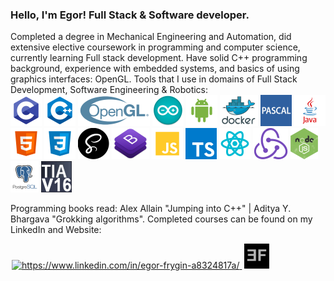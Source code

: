 ### Hello, I'm Egor! Full Stack & Software developer.
Completed a degree in Mechanical Engineering and Automation, did extensive elective coursework in programming and computer science, currently learning Full stack development. Have solid C++ programming background, experience with embedded systems, and basics of using graphics interfaces: OpenGL. Tools that I use in domains of Full Stack Development, Software Engineering & Robotics:
<br>
![C](images/c.png)
![C++](images/cpp.png)
![OpenGL](images/opengl.png)
![Arduino](images/arduino.png)
![Android](images/android.png)
![Docker](images/docker.png)
![Pascal](images/pascal.png)
![Java](images/java.png)
![HTML5](images/html.png)
![CSS3](images/css.png)
![SASS](images/sass.png)
![Bootstrap](images/bootstrap.png)
![JavaScript](images/js.png)
![TypeSctipt](images/ts.png)
![React.js](images/react.png)
![Redux.js](images/redux.png)
![Node.js](images/node.png)
![PostgreSQL](images/sql.png)
![TIA Portal](images/tiaportal.png)
<br>

Programming books read: Alex Allain "Jumping into C++" | Aditya Y. Bhargava "Grokking algorithms". Completed courses can be found on my LinkedIn and Website:
<p align="left">
    <a href="https://www.linkedin.com/in/egor-frygin-a8324817a/" target="_blank"  style = "padding:2px">
        <img height="40px" src="https://raw.githubusercontent.com/rahuldkjain/github-profile-readme-generator/master/src/images/icons/Social/linked-in-alt.svg" alt="https://www.linkedin.com/in/egor-frygin-a8324817a/"/>
    </a>
    <a href="https://homykaze.github.io/index.html" target="_blank" style = "padding:2px">
        <img src="images/logo.jpg" height="40px"/>
    </a>
</p>
